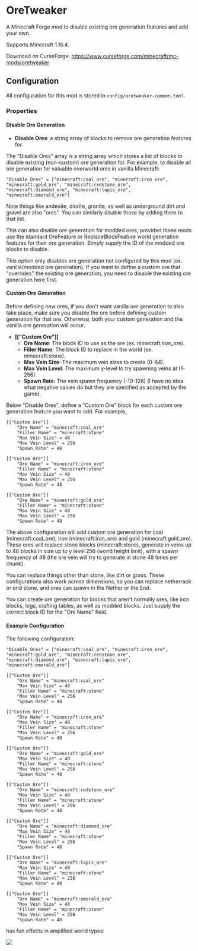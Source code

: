 # OreTweaker
A Minecraft Forge mod to disable existing ore generation features and add your own.

Supports Minecraft 1.16.4.

Download on CurseForge: https://www.curseforge.com/minecraft/mc-mods/oretweaker

## Configuration

All configuration for this mod is stored in `config/oretweaker-common.toml`.

### Properties

#### Disable Ore Generation

- **Disable Ores**: a string array of blocks to remove ore generation features for.

The "Disable Ores" array is a string array which stores a list of blocks to disable existing (non-custom) ore generation for. For example, to disable all ore generation for valuable overworld ores in vanilla Minecraft:

`"Disable Ores" = ["minecraft:coal_ore", "minecraft:iron_ore", "minecraft:gold_ore", "minecraft:redstone_ore", "minecraft:diamond_ore", "minecraft:lapis_ore", "minecraft:emerald_ore"]`

Note things like andesite, diorite, granite, as well as underground dirt and gravel are also "ores". You can similarly disable those by adding them to that list.

This can also disable ore generation for modded ores, provided those mods use the standard OreFeature or ReplaceBlockFeature world generation features for their ore generation. Simply supply the ID of the modded ore blocks to disable.

This option only disables ore generation not configured by this mod (ex. vanilla/modded ore generation). If you want to define a custom ore that "overrides" the existing ore generation, you need to disable the existing ore generation here first.

#### Custom Ore Generation

Before defining new ores, if you don't want vanilla ore generation to also take place, make sure you disable the ore before defining custom generation for that ore. Otherwise, both your custom generation and the vanilla ore generation will occur.

- **\[\["Custom Ore"\]\]**
    - **Ore Name**: The block ID to use as the ore (ex. minecraft:iron_ore).
    - **Filler Name**: The block ID to replace in the world (ex. minecraft:stone).
    - **Max Vein Size**: The maximum vein sizes to create (0-64).
    - **Max Vein Level**: The maximum y-level to try spawning veins at (1-256).
    - **Spawn Rate**: The vein spawn frequency (-10-128) (I have no idea what negative values do but they are specified as accepted by the game).
    

Below "Disable Ores", define a "Custom Ore" block for each custom ore generation feature you want to add. For example,

```
[["Custom Ore"]]
	"Ore Name" = "minecraft:coal_ore"
    "Filler Name" = "minecraft:stone"
	"Max Vein Size" = 48
	"Max Vein Level" = 256
	"Spawn Rate" = 48

[["Custom Ore"]]
	"Ore Name" = "minecraft:iron_ore"
    "Filler Name" = "minecraft:stone"
	"Max Vein Size" = 48
	"Max Vein Level" = 256
	"Spawn Rate" = 48
    
[["Custom Ore"]]
	"Ore Name" = "minecraft:gold_ore"
    "Filler Name" = "minecraft:stone"
	"Max Vein Size" = 48
	"Max Vein Level" = 256
	"Spawn Rate" = 48
```

The above configuration will add custom ore generation for coal (minecraft:coal_ore), iron (minecraft:iron_ore) and gold (minecraft:gold_ore). These ores will replace stone blocks (minecraft:stone), generate in veins up to 48 blocks in size up to y level 256 (world height limit), with a spawn frequency of 48 (the ore vein will try to generate in stone 48 times per chunk).

You can replace things other than stone, like dirt or grass. These configurations also work across dimensions, so you can replace netherrack or end stone, and ores can spawn in the Nether or the End.

You can create ore generation for blocks that aren't normally ores, like iron blocks, logs, crafting tables, as well as modded blocks. Just supply the correct block ID for the "Ore Name" field.


#### Example Configuration

The following configuration:

```
"Disable Ores" = ["minecraft:coal_ore", "minecraft:iron_ore", "minecraft:gold_ore", "minecraft:redstone_ore", "minecraft:diamond_ore", "minecraft:lapis_ore", "minecraft:emerald_ore"]

[["Custom Ore"]]
	"Ore Name" = "minecraft:coal_ore"
	"Max Vein Size" = 48
	"Filler Name" = "minecraft:stone"
	"Max Vein Level" = 256
	"Spawn Rate" = 48

[["Custom Ore"]]
	"Ore Name" = "minecraft:iron_ore"
	"Max Vein Size" = 48
	"Filler Name" = "minecraft:stone"
	"Max Vein Level" = 256
	"Spawn Rate" = 48

[["Custom Ore"]]
	"Ore Name" = "minecraft:gold_ore"
	"Max Vein Size" = 48
	"Filler Name" = "minecraft:stone"
	"Max Vein Level" = 256
	"Spawn Rate" = 48

[["Custom Ore"]]
	"Ore Name" = "minecraft:redstone_ore"
	"Max Vein Size" = 48
	"Filler Name" = "minecraft:stone"
	"Max Vein Level" = 256
	"Spawn Rate" = 48

[["Custom Ore"]]
	"Ore Name" = "minecraft:diamond_ore"
	"Max Vein Size" = 48
	"Filler Name" = "minecraft:stone"
	"Max Vein Level" = 256
	"Spawn Rate" = 48

[["Custom Ore"]]
	"Ore Name" = "minecraft:lapis_ore"
	"Max Vein Size" = 48
	"Filler Name" = "minecraft:stone"
	"Max Vein Level" = 256
	"Spawn Rate" = 48

[["Custom Ore"]]
	"Ore Name" = "minecraft:emerald_ore"
	"Max Vein Size" = 48
	"Filler Name" = "minecraft:stone"
	"Max Vein Level" = 256
	"Spawn Rate" = 48
```

has fun effects in amplified world types:

![](https://i.imgur.com/Ecf1mTY.png)
